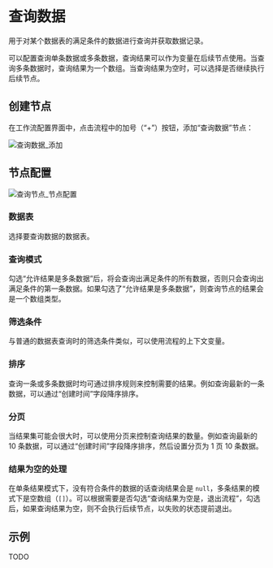 # 查询数据

用于对某个数据表的满足条件的数据进行查询并获取数据记录。

可以配置查询单条数据或多条数据，查询结果可以作为变量在后续节点使用。当查询多条数据时，查询结果为一个数组。当查询结果为空时，可以选择是否继续执行后续节点。

## 创建节点

在工作流配置界面中，点击流程中的加号（“+”）按钮，添加“查询数据”节点：

![查询数据_添加](https://static-docs.nocobase.com/c1ef2b851b437806faf7a39c6ab9d33a.png)

## 节点配置

![查询节点_节点配置](https://static-docs.nocobase.com/dbec23f35e2d96b5287b3988705fb829.png)

### 数据表

选择要查询数据的数据表。

### 查询模式

勾选“允许结果是多条数据”后，将会查询出满足条件的所有数据，否则只会查询出满足条件的第一条数据。如果勾选了“允许结果是多条数据”，则查询节点的结果会是一个数组类型。

### 筛选条件

与普通的数据表查询时的筛选条件类似，可以使用流程的上下文变量。

### 排序

查询一条或多条数据时均可通过排序规则来控制需要的结果。例如查询最新的一条数据，可以通过“创建时间”字段降序排序。

### 分页

当结果集可能会很大时，可以使用分页来控制查询结果的数量。例如查询最新的 10 条数据，可以通过“创建时间”字段降序排序，然后设置分页为 1 页 10 条数据。

### 结果为空的处理

在单条结果模式下，没有符合条件的数据的话查询结果会是 `null`，多条结果的模式下是空数组（`[]`）。可以根据需要是否勾选“查询结果为空是，退出流程”，勾选后，如果查询结果为空，则不会执行后续节点，以失败的状态提前退出。

## 示例

TODO